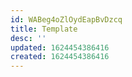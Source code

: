```yaml
---
id: WABeg4oZlOydEapBvDzcq
title: Template
desc: ''
updated: 1624454386416
created: 1624454386416
---
```


